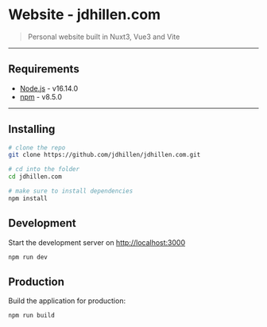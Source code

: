 # Website - jdhillen.com

> Personal website built in Nuxt3, Vue3 and Vite

---

## Requirements

- [Node.js](https://nodejs.org/en/) - v16.14.0
- [npm](https://www.npmjs.com/) - v8.5.0

---

## Installing

```bash
# clone the repo
git clone https://github.com/jdhillen/jdhillen.com.git

# cd into the folder
cd jdhillen.com

# make sure to install dependencies
npm install
```

## Development

Start the development server on <http://localhost:3000>

```bash
npm run dev
```

## Production

Build the application for production:

```bash
npm run build
```
